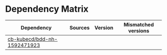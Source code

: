 # Dependency Matrix

Dependency | Sources | Version | Mismatched versions
---------- | ------- | ------- | -------------------
[cb-kubecd/bdd-nh-1592471923](https://github.com/cb-kubecd/bdd-nh-1592471923.git) |  | []() | 
